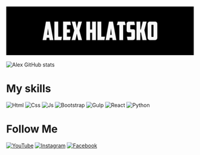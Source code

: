 ![Header](https://github.com/Alex-Hlatsko/Alex-Hlatsko/blob/main/assets/_header.jpg)

![Alex GitHub stats](https://github-readme-stats.vercel.app/api?username=anuraghazra&show_icons=true&theme=radical&bg_color=161616&title_color=FFFFFF&icon_color=23F6EA&text_color=FFFFFF&border_color=23F6EA)

# My skills
![Html](https://img.shields.io/badge/-html-161616?style=for-the-badge&logo=html&logoColor=FFFFFF)
![Css](https://img.shields.io/badge/-css-161616?style=for-the-badge&logo=Style&logoColor=FFFFFF)
![Js](https://img.shields.io/badge/-Js-161616?style=for-the-badge&logo=JavaScript&logoColor=23F6EA)
![Bootstrap](https://img.shields.io/badge/-bootstrap-161616?style=for-the-badge&logo=bootstrap&logoColor=23F6EA)
![Gulp](https://img.shields.io/badge/-gulp-161616?style=for-the-badge&logo=gulp&logoColor=23F6EA)
![React](https://img.shields.io/badge/-react-161616?style=for-the-badge&logo=react&logoColor=23F6EA)
![Python](https://img.shields.io/badge/-python-161616?style=for-the-badge&logo=python&logoColor=23F6EA)


# Follow Me
[![YouTube](https://img.shields.io/badge/-youtube-161616?style=for-the-badge&logo=youtube&logoColor=23F6EA)](https://www.youtube.com/channel/UCZ_7V0VWKwrtseVedx_H4Ag)
[![Instagram](https://img.shields.io/badge/-instagram-161616?style=for-the-badge&logo=instagram&logoColor=23F6EA)](https://www.instagram.com/alex_hlatsko/)
[![Facebook](https://img.shields.io/badge/-instagram-161616?style=for-the-badge&logo=facebook&logoColor=23F6EA)](https://www.facebook.com/alexey.hlatsko/)